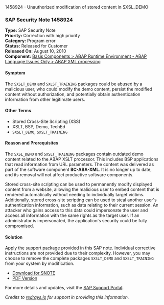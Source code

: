 1458924 - Unauthorized modification of stored content in SXSL_DEMO

### SAP Security Note 1458924

**Type:** SAP Security Note  
**Priority:** Correction with high priority  
**Category:** Program error  
**Status:** Released for Customer  
**Released On:** August 10, 2010  
**Component:** [Basis Components > ABAP Runtime Environment - ABAP Language Issues Only > ABAP XML processing](https://me.sap.com/mynotes?tab=Search&sortBy=Relevance&filters=themk%25253Aeq~'BC-ABA-XML*'%25252BreleaseStatus%25253Aeq~'CustomerRelease'%25252BsecurityPatchDay%25253Aeq~'NotRestricted'%25252BfuzzyThreshold%25253Aeq~'0.9'&flag=mynotes)

#### Symptom
The `SXSLT_DEMO` and `SXLST_TRAINING` packages could be abused by a malicious user, who could modify the demo content, persist the modified content without authorization, and potentially obtain authentication information from other legitimate users.

#### Other Terms
- Stored Cross-Site Scripting (XSS)
- XSLT, BSP, Demo, TechEd
- `SXSLT_DEMO`, `SXSLT_TRAINING`

#### Reason and Prerequisites
The `SXSL_DEMO` and `SXSLT_TRAINING` packages contain outdated demo content related to the ABAP XSLT processor. This includes BSP applications that read information from URL parameters. The content was delivered as part of the software component **BC-ABA-XML**. It is no longer up to date, and its removal will not affect productive software components.

Stored cross-site scripting can be used to permanently modify displayed content from a website, allowing the malicious user to embed content that is rendered automatically without needing to individually target victims. Additionally, stored cross-site scripting can be used to steal another user's authentication information, such as data relating to their current session. An attacker who gains access to this data could impersonate the user and access all information with the same rights as the target user. If an administrator is impersonated, the application's security could be fully compromised.

#### Solution
Apply the support package provided in this SAP note. Individual corrective instructions are not provided due to their complexity. However, you may choose to remove the complete packages `SXSLT_DEMO` and `SXSLT_TRAINING` from your system by modification.

- [Download for SNOTE](https://notesdownloads.sap.com/note/0040000017014202017)
- [PDF Version](https://me.sap.com/sap/support/sfm/notes/print/0001458924?language=en-US&token=00E3F2617614CD23AD49CCB2314CE9A2)

For more details and updates, visit the [SAP Support Portal](https://me.sap.com/).

_Credits to [redrays.io](https://redrays.io) for support in providing this information._